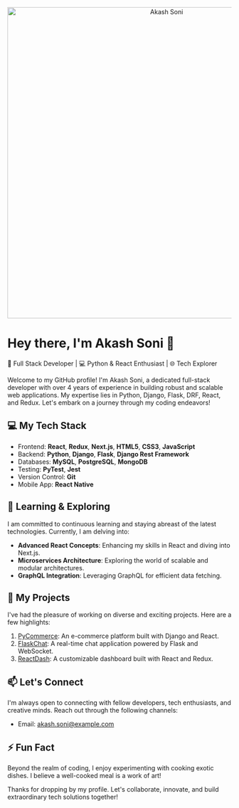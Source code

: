<p align="center">
  <img src="https://media.giphy.com/media/u1WhXLjwgcXpHJBMRM/giphy.gif" alt="Akash Soni" width="700"/>
</p>

# Hey there, I'm Akash Soni 👋

🚀 Full Stack Developer | 💻 Python & React Enthusiast | 🌐 Tech Explorer

Welcome to my GitHub profile! I'm Akash Soni, a dedicated full-stack developer with over 4 years of experience in building robust and scalable web applications. My expertise lies in Python, Django, Flask, DRF, React, and Redux. Let's embark on a journey through my coding endeavors!

## 💻 My Tech Stack

- Frontend: **React**, **Redux**, **Next.js**, **HTML5**, **CSS3**, **JavaScript**
- Backend: **Python**, **Django**, **Flask**, **Django Rest Framework**
- Databases: **MySQL**, **PostgreSQL**, **MongoDB**
- Testing: **PyTest**, **Jest**
- Version Control: **Git**
- Mobile App: **React Native**

## 🌱 Learning & Exploring

I am committed to continuous learning and staying abreast of the latest technologies. Currently, I am delving into:

- **Advanced React Concepts**: Enhancing my skills in React and diving into Next.js.
- **Microservices Architecture**: Exploring the world of scalable and modular architectures.
- **GraphQL Integration**: Leveraging GraphQL for efficient data fetching.

## 🚀 My Projects

I've had the pleasure of working on diverse and exciting projects. Here are a few highlights:

1. [PyCommerce](https://pycommerce.com/): An e-commerce platform built with Django and React.
2. [FlaskChat](https://flaskchat.io/): A real-time chat application powered by Flask and WebSocket.
3. [ReactDash](https://reactdash.app/): A customizable dashboard built with React and Redux.

## 📫 Let's Connect

I'm always open to connecting with fellow developers, tech enthusiasts, and creative minds. Reach out through the following channels:

- Email: akash.soni@example.com

## ⚡ Fun Fact

Beyond the realm of coding, I enjoy experimenting with cooking exotic dishes. I believe a well-cooked meal is a work of art!

Thanks for dropping by my profile. Let's collaborate, innovate, and build extraordinary tech solutions together!

